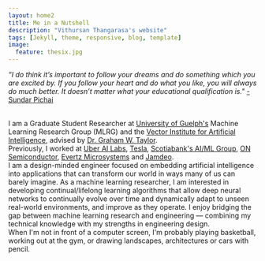 ```yaml
---
layout: home2
title: Me in a Nutshell
description: "Vithursan Thangarasa's website"
tags: [Jekyll, theme, responsive, blog, template]
image:
  feature: thesix.jpg
---
```


<i>“I do think it’s important to follow your dreams and do something which you
are excited by. If you follow your heart and do what you like, you will always
do much better. It doesn’t matter what your educational qualification is."</i> 
<a href="https://en.wikipedia.org/wiki/Sundar_Pichai" target="_blank">- Sundar Pichai</a>

<br />
I am a Graduate Student Researcher at
 <a href="https://www.uoguelph.ca/engineering/" target="_blank">University
of Guelph's</a> Machine Learning Research Group (MLRG) and the <a href="https://vectorinstitute.ai/"
target="_blank">Vector Institute for Artificial Intelligence</a>, advised by <a
href="https://www.gwtaylor.ca/" target="_blank">Dr. Graham W. Taylor</a>. 

<br />
Previously, I worked at <a href="https://www.uber.com/us/en/uberai/"
target="_blank">Uber AI Labs</a>, <a href="https://www.tesla.com/"
target="_blank">Tesla</a>, <a href="https://digitalfactory.scotiabank.com/"
target="_blank">Scotiabank's AI/ML Group</a>, <a
href="https://www.onsemi.com/PowerSolutions/home.do" target="_blank">ON
Semiconductor</a>, <a href="https://evertz.com/" target="_blank">Evertz
Microsystems</a> and <a
href="https://www.linkedin.com/company/jamdeo-flextronics-&-hisense-joint-venture/about/"
target="_blank">Jamdeo</a>.

<br />
I am a design-minded engineer focused on embedding artificial intelligence into
applications that can transform our world in ways many of us can barely imagine.
As a machine learning researcher, I am interested in developing
continual/lifelong learning algorithms that allow deep neural networks to
continually evolve over time and dynamically adapt to unseen real-world
environments, and improve as they operate. I enjoy bridging the gap between
machine learning research and engineering — combining my technical knowledge
with my strengths in engineering design.

<br />
When I'm not in front of a computer screen, I'm probably playing basketball,
working out at the gym, or drawing landscapes, architectures or cars with
pencil.




